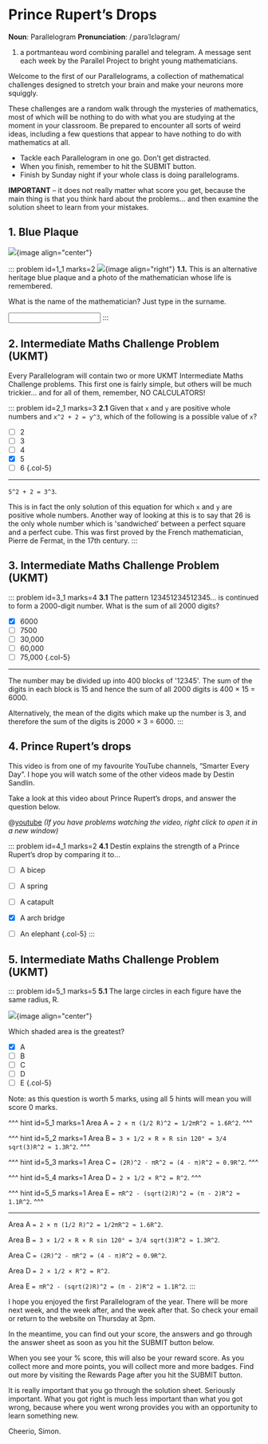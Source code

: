 # Prince Rupert’s Drops

<div class="dictionary">

__Noun__: Parallelogram
__Pronunciation__: /ˌparəˈlɛləɡram/

1. a portmanteau word combining parallel and telegram. A message sent each
week by the Parallel Project to bright young mathematicians.

</div>

Welcome to the first of our Parallelograms, a collection of mathematical challenges designed to stretch your brain and make your neurons more squiggly.  

These challenges are a random walk through the mysteries of mathematics, most of which will be nothing to do with what you are studying at the moment in your classroom. Be prepared to encounter all sorts of weird ideas, including a few questions that appear to have nothing to do with mathematics at all.

* Tackle each Parallelogram in one go. Don’t get distracted.
* When you finish, remember to hit the SUBMIT button.
*	Finish by Sunday night if your whole class is doing parallelograms.

__IMPORTANT__ – it does not really matter what score you get, because the main thing is that you think hard about the problems... and then examine the solution sheet to learn from your mistakes.


## 1. Blue Plaque

![](/resources/11-01-prince-ruperts-drops/1-plaque-1.jpg){image align="center"}

::: problem id=1_1 marks=2
![](/resources/11-01-prince-ruperts-drops/1-mathematician.jpg){image align="right"}
__1.1.__ This is an alternative heritage blue plaque and a photo of the mathematician whose life is remembered.

What is the name of the mathematician? Just type in the surname.

<input solution="Venn"/>
:::


## 2. Intermediate Maths Challenge Problem (UKMT)
<!--- (2000) Q7 --->

Every Parallelogram will contain two or more UKMT Intermediate Maths Challenge problems. This first one is fairly simple, but others will be much trickier... and for all of them, remember, NO CALCULATORS!

::: problem id=2_1 marks=3
__2.1__ Given that `x` and `y` are positive whole numbers and `x^2 + 2 = y^3`, which of the following is a possible value of `x`?

* [ ] 2
* [ ] 3
* [ ] 4
* [x] 5
* [ ] 6
{.col-5}

---

`5^2 + 2 = 3^3`.  

This is in fact the only solution of this equation for which `x` and `y` are positive whole numbers. Another way of looking at this is to say that 26 is the only whole number which is 'sandwiched' between a perfect square and a perfect cube. This was first proved by the French mathematician, Pierre de Fermat, in the 17th century.
:::


## 3.	Intermediate Maths Challenge Problem (UKMT)
<!--- (2000) Q16 --->

::: problem id=3_1 marks=4
__3.1__ The pattern 123451234512345... is continued to form a 2000-digit number. What is the sum of all 2000 digits?

* [x] 6000
* [ ] 7500
* [ ] 30,000
* [ ] 60,000
* [ ] 75,000
{.col-5}

---

The number may be divided up into 400 blocks of '12345'. The sum of the digits in each block is 15 and hence the sum of all 2000 digits is 400 × 15 = 6000.  

Alternatively, the mean of the digits which make up the number is 3, and therefore the sum of the digits is 2000 × 3 = 6000.
:::


## 4.	Prince Rupert’s drops

This video is from one of my favourite YouTube channels, “Smarter Every Day”. I hope you will watch some of the other videos made by Destin Sandlin.  

Take a look at this video about Prince Rupert’s drops, and answer the question below.

@[youtube](xe-f4gokRBs?rel=0) _(If you have problems watching the video, right click to open it in a new window)_

::: problem id=4_1 marks=2
__4.1__ Destin explains the strength of a Prince Rupert’s drop by comparing it to…

* [ ] A bicep
* [ ] A spring
* [ ] A catapult
* [x] A arch bridge
* [ ] An elephant
{.col-5}
:::


## 5.	Intermediate Maths Challenge Problem (UKMT)
<!--- (2000) Q25 --->

::: problem id=5_1 marks=5
__5.1__ The large circles in each figure have the same radius, R.

![](/resources/11-01-prince-ruperts-drops/5-circle-options.jpg){image align="center"}

Which shaded area is the greatest?

* [x] A
* [ ] B
* [ ] C
* [ ] D
* [ ] E
{.col-5}

Note: as this question is worth 5 marks, using all 5 hints will mean you will score 0 marks.

^^^ hint id=5_1 marks=1
Area A `= 2 × π (1/2 R)^2 = 1/2πR^2 ≈ 1.6R^2`.
^^^

^^^ hint id=5_2 marks=1
Area B `= 3 × 1/2 × R × R sin 120° = 3/4 sqrt(3)R^2 ≈ 1.3R^2`.
^^^

^^^ hint id=5_3 marks=1
Area C `= (2R)^2 - πR^2 = (4 - π)R^2 ≈ 0.9R^2`.
^^^

^^^ hint id=5_4 marks=1
Area D `= 2 × 1/2 × R^2 = R^2`.
^^^

^^^ hint id=5_5 marks=1
Area E `= πR^2 - (sqrt(2)R)^2 = (π - 2)R^2 ≈ 1.1R^2`.
^^^

---

Area A `= 2 × π (1/2 R)^2 = 1/2πR^2 ≈ 1.6R^2`.

Area B `= 3 × 1/2 × R × R sin 120° = 3/4 sqrt(3)R^2 ≈ 1.3R^2`.

Area C `= (2R)^2 - πR^2 = (4 - π)R^2 ≈ 0.9R^2`.

Area D `= 2 × 1/2 × R^2 = R^2`.

Area E `= πR^2 - (sqrt(2)R)^2 = (π - 2)R^2 ≈ 1.1R^2`.
:::

I hope you enjoyed the first Parallelogram of the year. There will be more next week, and the week after, and the week after that. So check your email or return to the website on Thursday at 3pm.

In the meantime, you can find out your score, the answers and go through the answer sheet as soon as you hit the SUBMIT button below.

When you see your % score, this will also be your reward score. As you collect more and more points, you will collect more and more badges. Find out more by visiting the Rewards Page after you hit the SUBMIT button.

It is really important that you go through the solution sheet. Seriously important. What you got right is much less important than what you got wrong, because where you went wrong provides you with an opportunity to learn something new.

Cheerio,
Simon.
